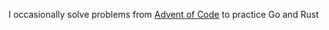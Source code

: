 I occasionally solve problems from [Advent of Code](https://adventofcode.com/) to practice Go and Rust
